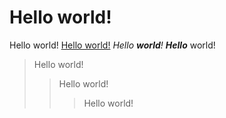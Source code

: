 # Hello world!
Hello world! [Hello world!](https://example.com/) *Hello **world**!* ***Hello*** world!
> Hello world!
> > Hello world!
> > > Hello world!
